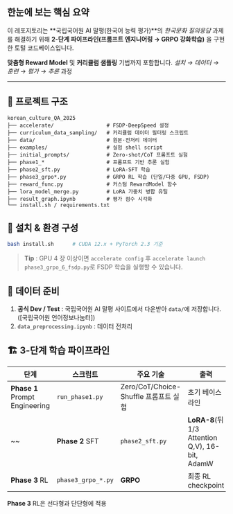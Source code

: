 ## 한눈에 보는 핵심 요약

이 레포지토리는 \*\*국립국어원 AI 말평(한국어 능력 평가)\*\*의 *한국문화 질의응답* 과제를 해결하기 위해 **2-단계 파이프라인(프롬프트 엔지니어링 →  GRPO 강화학습)** 을 구현한 토털 코드베이스입니다. 

**맞춤형 Reward Model** 및 **커리큘럼 샘플링** 기법까지 포함합니다. 
*설치 → 데이터 → 훈련 → 평가 → 추론* 과정

---

## 📂 프로젝트 구조

```
korean_culture_QA_2025
├── accelerate/                 # FSDP·DeepSpeed 설정
├── curriculum_data_sampling/   # 커리큘럼 데이터 필터링 스크립트
├── data/                       # 원본·전처리 데이터
├── examples/                   # 실험 shell script
├── initial_prompts/            # Zero-shot/CoT 프롬프트 실험
├── phase1_*                    # 프롬프트 기반 추론 실험
├── phase2_sft.py               # LoRA-SFT 학습
├── phase3_grpo*.py             # GRPO RL 학습 (단일/다중 GPU, FSDP)
├── reward_func.py              # 커스텀 RewardModel 함수
├── lora_model_merge.py         # LoRA 가중치 병합 유틸
├── result_graph.ipynb          # 평가 점수 시각화
└── install.sh / requirements.txt
```

## 🔧 설치 & 환경 구성

```bash
bash install.sh      # CUDA 12.x + PyTorch 2.3 기준
```


> **Tip** : GPU 4 장 이상이면 `accelerate config` 후 `accelerate launch phase3_grpo_6_fsdp.py`로 FSDP 학습을 실행할 수 있습니다.

## 📑 데이터 준비

1. **공식 Dev / Test** : 국립국어원 AI 말평 사이트에서 다운받아 `data/`에 저장합니다. ([국립국어원 언어정보나눔터])
2. `data_preprocessing.ipynb` : 데이터 전처리

## 🏗️ 3-단계 학습 파이프라인

| 단계                             | 스크립트               | 주요 기술                                                                     | 출력               |
| ------------------------------ | ------------------ | ------------------------------------------------------------------------- | ---------------- |
| **Phase 1** Prompt Engineering | `run_phase1.py`    | Zero/CoT/Choice-Shuffle 프롬프트 실험                                           | 초기 베이스라인         |
~~| **Phase 2** SFT                | `phase2_sft.py`    | **LoRA-8**(뒤 1/3 Attention Q,V), 16-bit, AdamW                            | SFT Adapter      |~~
| **Phase 3** RL                 | `phase3_grpo_*.py` | **GRPO**| 최종 RL checkpoint |

**Phase 3** RL은 선다형과 단단형에 적용